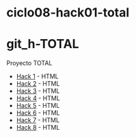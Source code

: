 # ciclo08-hack01-total
# git_h-TOTAL
Proyecto TOTAL
- [Hack 1](https://github.com/magahr/ciclo08_git_h_1.git) - HTML
- [Hack 2](https://github.com/magahr/ciclo08_git_h_2.git) - HTML
- [Hack 3](https://github.com/magahr/ciclo08_git_h_3.git) - HTML
- [Hack 4](https://github.com/magahr/ciclo08_git_h_4.git) - HTML
- [Hack 5](https://github.com/magahr/ciclo08_git_h_5.git) - HTML
- [Hack 6](https://github.com/magahr/ciclo08_git_h_6.git) - HTML
- [Hack 7](https://github.com/magahr/ciclo08_git_h_7.git) - HTML
- [Hack 8](https://github.com/magahr/ciclo08_git_h_8.git) - HTML
